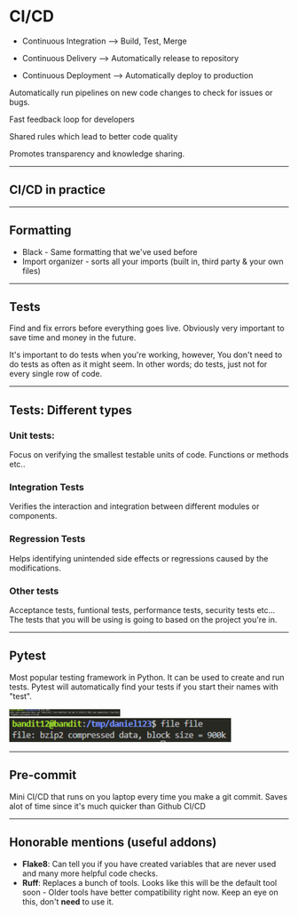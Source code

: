 # CI/CD

* Continuous Integration --> Build, Test, Merge

* Continuous Delivery --> Automatically release to repository

* Continuous Deployment --> Automatically deploy to production

Automatically run pipelines on new code changes to check for issues or bugs.

Fast feedback loop for developers

Shared rules which lead to better code quality

Promotes transparency and knowledge sharing.

---
## CI/CD in practice


----
## Formatting

- Black - Same formatting that we've used before
- Import organizer - sorts all your imports (built in, third party & your own files)

---
## Tests

Find and fix errors before everything goes live. Obviously very important to save time and money in the future.

It's important to do tests when you're working, however, You don't need to do tests as often as it might seem. In other words; do tests, just not for every single row of code.

---
## Tests: Different types

### Unit tests:
Focus on verifying the smallest testable units of code. Functions or methods etc..

### Integration Tests

Verifies the interaction and integration between different modules or components.

### Regression Tests

Helps identifying unintended side effects or regressions caused by the modifications.

### Other tests

Acceptance tests, funtional tests, performance tests, security tests etc...
The tests that you will be using is going to based on the project you're in.

---
## Pytest

Most popular testing framework in Python. It can be used to create and run tests. Pytest will automatically find your tests if you start their names with "test".

<img src="image.png" alt="Alt text" width="200"/>
<img src="image-1.png" alt="Alt text" width="400"/>

---
## Pre-commit

Mini CI/CD that runs on you laptop every time you make a git commit. Saves alot of time since it's much quicker than Github CI/CD

---
## Honorable mentions (useful addons)

* **Flake8**: Can tell you if you have created variables that are never used and many more helpful code checks.
* **Ruff**: Replaces a bunch of tools. Looks like this will be the default tool soon - Older tools have better compatibility right now. Keep an eye on this, don't **need** to use it.